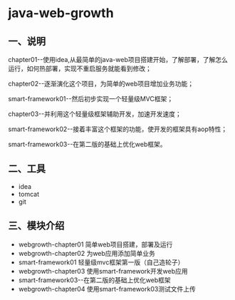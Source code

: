 # java-web-growth

## 一、说明

chapter01--使用idea,从最简单的java-web项目搭建开始，了解部署，了解怎么运行，如何热部署，实现不重启服务就能看到修改；  

chapter02--逐渐演化这个项目，为简单的web项目增加业务功能；

smart-framework01--然后初步实现一个轻量级MVC框架；

chapter03--并利用这个轻量级框架辅助开发，加速开发速度；

smart-framework02--接着丰富这个框架的功能，使开发的框架具有aop特性；

smart-framework03--在第二版的基础上优化web框架。

## 二、工具

* idea
* tomcat
* git

## 三、模块介绍

* webgrowth-chapter01 简单web项目搭建，部署及运行
* webgrowth-chapter02 为web应用添加简单业务
* smart-framework01 轻量级mvc框架第一版（自己造轮子）
* webgrowth-chapter03 使用smart-framework开发web应用
* smart-framework03--在第二版的基础上优化web框架
* webgrowth-chapter04 使用smart-framework03测试文件上传

